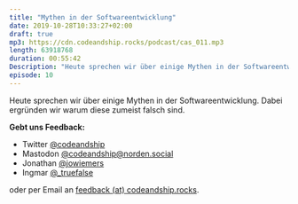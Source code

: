 ```yaml
---
title: "Mythen in der Softwareentwicklung"
date: 2019-10-28T10:33:27+02:00
draft: true
mp3: https://cdn.codeandship.rocks/podcast/cas_011.mp3
length: 63918768
duration: 00:55:42
Description: "Heute sprechen wir über einige Mythen in der Softwareentwicklung. Dabei ergründen wir warum diese zumeist falsch sind."
episode: 10
---
```


Heute sprechen wir über einige Mythen in der Softwareentwicklung. Dabei ergründen wir warum diese zumeist falsch sind.

**Gebt uns Feedback:**

- Twitter [@codeandship][1]
- Mastodon [@codeandship@norden.social][5]
- Jonathan [@jowiemers][2]
- Ingmar [@_truefalse][3]
 
oder per Email an [feedback (at) codeandship.rocks][4].

[1]: https://twitter.com/codeandship
[2]: https://twitter.com/jowiemers
[3]: https://twitter.com/_truefalse
[4]: mailto:feedback@codeandship.rocks
[5]: https://norden.social/users/codeandship
